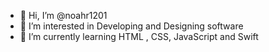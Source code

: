 - 👋 Hi, I’m @noahr1201
- 👀 I’m interested in Developing and Designing software
- 🌱 I’m currently learning HTML , CSS, JavaScript and Swift
